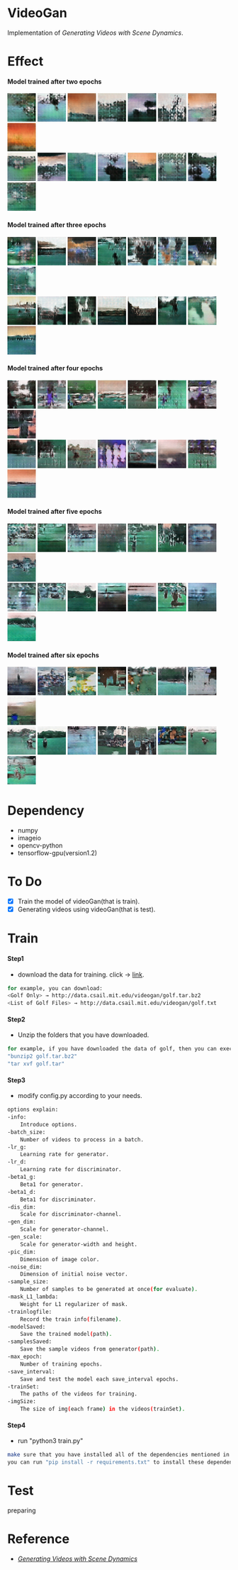 # VideoGan
Implementation of *Generating Videos with Scene Dynamics*.

# Effect
#### Model trained after two epochs
![giphy](effect/epoch_1/sample_0.gif)
![giphy](effect/epoch_1/sample_1.gif)
![giphy](effect/epoch_1/sample_2.gif)
![giphy](effect/epoch_1/sample_3.gif)
![giphy](effect/epoch_1/sample_4.gif)
![giphy](effect/epoch_1/sample_5.gif)
![giphy](effect/epoch_1/sample_6.gif)
![giphy](effect/epoch_1/sample_7.gif)  
![giphy](effect/epoch_1/sample_8.gif)
![giphy](effect/epoch_1/sample_9.gif)
![giphy](effect/epoch_1/sample_10.gif)
![giphy](effect/epoch_1/sample_11.gif)
![giphy](effect/epoch_1/sample_12.gif)
![giphy](effect/epoch_1/sample_13.gif)
![giphy](effect/epoch_1/sample_14.gif)
![giphy](effect/epoch_1/sample_15.gif)
#### Model trained after three epochs
![giphy](effect/epoch_2/sample_0.gif)
![giphy](effect/epoch_2/sample_1.gif)
![giphy](effect/epoch_2/sample_2.gif)
![giphy](effect/epoch_2/sample_3.gif)
![giphy](effect/epoch_2/sample_4.gif)
![giphy](effect/epoch_2/sample_5.gif)
![giphy](effect/epoch_2/sample_6.gif)
![giphy](effect/epoch_2/sample_7.gif)  
![giphy](effect/epoch_2/sample_8.gif)
![giphy](effect/epoch_2/sample_9.gif)
![giphy](effect/epoch_2/sample_10.gif)
![giphy](effect/epoch_2/sample_11.gif)
![giphy](effect/epoch_2/sample_12.gif)
![giphy](effect/epoch_2/sample_13.gif)
![giphy](effect/epoch_2/sample_14.gif)
![giphy](effect/epoch_2/sample_15.gif)
#### Model trained after four epochs
![giphy](effect/epoch_3/sample_0.gif)
![giphy](effect/epoch_3/sample_1.gif)
![giphy](effect/epoch_3/sample_2.gif)
![giphy](effect/epoch_3/sample_3.gif)
![giphy](effect/epoch_3/sample_4.gif)
![giphy](effect/epoch_3/sample_5.gif)
![giphy](effect/epoch_3/sample_6.gif)
![giphy](effect/epoch_3/sample_7.gif)  
![giphy](effect/epoch_3/sample_8.gif)
![giphy](effect/epoch_3/sample_9.gif)
![giphy](effect/epoch_3/sample_10.gif)
![giphy](effect/epoch_3/sample_11.gif)
![giphy](effect/epoch_3/sample_12.gif)
![giphy](effect/epoch_3/sample_13.gif)
![giphy](effect/epoch_3/sample_14.gif)
![giphy](effect/epoch_3/sample_15.gif)
#### Model trained after five epochs
![giphy](effect/epoch_4/sample_0.gif)
![giphy](effect/epoch_4/sample_1.gif)
![giphy](effect/epoch_4/sample_2.gif)
![giphy](effect/epoch_4/sample_3.gif)
![giphy](effect/epoch_4/sample_4.gif)
![giphy](effect/epoch_4/sample_5.gif)
![giphy](effect/epoch_4/sample_6.gif)
![giphy](effect/epoch_4/sample_7.gif)  
![giphy](effect/epoch_4/sample_8.gif)
![giphy](effect/epoch_4/sample_9.gif)
![giphy](effect/epoch_4/sample_10.gif)
![giphy](effect/epoch_4/sample_11.gif)
![giphy](effect/epoch_4/sample_12.gif)
![giphy](effect/epoch_4/sample_13.gif)
![giphy](effect/epoch_4/sample_14.gif)
![giphy](effect/epoch_4/sample_15.gif)
#### Model trained after six epochs
![giphy](effect/epoch_5/sample_0.gif)
![giphy](effect/epoch_5/sample_1.gif)
![giphy](effect/epoch_5/sample_2.gif)
![giphy](effect/epoch_5/sample_3.gif)
![giphy](effect/epoch_5/sample_4.gif)
![giphy](effect/epoch_5/sample_5.gif)
![giphy](effect/epoch_5/sample_6.gif)
![giphy](effect/epoch_5/sample_7.gif)  
![giphy](effect/epoch_5/sample_8.gif)
![giphy](effect/epoch_5/sample_9.gif)
![giphy](effect/epoch_5/sample_10.gif)
![giphy](effect/epoch_5/sample_11.gif)
![giphy](effect/epoch_5/sample_12.gif)
![giphy](effect/epoch_5/sample_13.gif)
![giphy](effect/epoch_5/sample_14.gif)
![giphy](effect/epoch_5/sample_15.gif)

# Dependency
- numpy
- imageio
- opencv-python
- tensorflow-gpu(version1.2)

# To Do
- [x] Train the model of videoGan(that is train).
- [x] Generating videos using videoGan(that is test).

# Train
#### Step1
- download the data for training. click → [link](http://www.cs.columbia.edu/~vondrick/tinyvideo/).
```sh
for example, you can download:
<Golf Only> → http://data.csail.mit.edu/videogan/golf.tar.bz2
<List of Golf Files> → http://data.csail.mit.edu/videogan/golf.txt
```
#### Step2
- Unzip the folders that you have downloaded.
```sh
for example, if you have downloaded the data of golf, then you can execute:
"bunzip2 golf.tar.bz2"
"tar xvf golf.tar"
```
#### Step3
- modify config.py according to your needs.
```sh
options explain:
-info: 
	Introduce options.
-batch_size: 
	Number of videos to process in a batch.
-lr_g: 
	Learning rate for generator.
-lr_d: 
	Learning rate for discriminator.
-beta1_g: 
	Beta1 for generator.
-beta1_d: 
	Beta1 for discriminator.
-dis_dim: 
	Scale for discriminator-channel.
-gen_dim: 
	Scale for generator-channel.
-gen_scale: 
	Scale for generator-width and height.
-pic_dim: 
	Dimension of image color.
-noise_dim: 
	Dimension of initial noise vector.
-sample_size: 
	Number of samples to be generated at once(for evaluate).
-mask_L1_lambda: 
	Weight for L1 regularizer of mask.
-trainlogfile: 
	Record the train info(filename).
-modelSaved: 
	Save the trained model(path).
-samplesSaved: 
	Save the sample videos from generator(path).
-max_epoch: 
	Number of training epochs.
-save_interval: 
	Save and test the model each save_interval epochs.
-trainSet: 
	The paths of the videos for training.
-imgSize: 
	The size of img(each frame) in the videos(trainSet).
```
#### Step4
- run "python3 train.py"
```sh
make sure that you have installed all of the dependencies mentioned in Dependency.
you can run "pip install -r requirements.txt" to install these dependencies.
```

# Test
preparing

# Reference
- [*Generating Videos with Scene Dynamics*](http://www.cs.columbia.edu/~vondrick/tinyvideo/)
